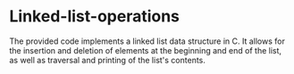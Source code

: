 # Linked-list-operations
The provided code implements a linked list data structure in C. It allows for the insertion and deletion of elements at the beginning and end of the list, as well as traversal and printing of the list's contents.
